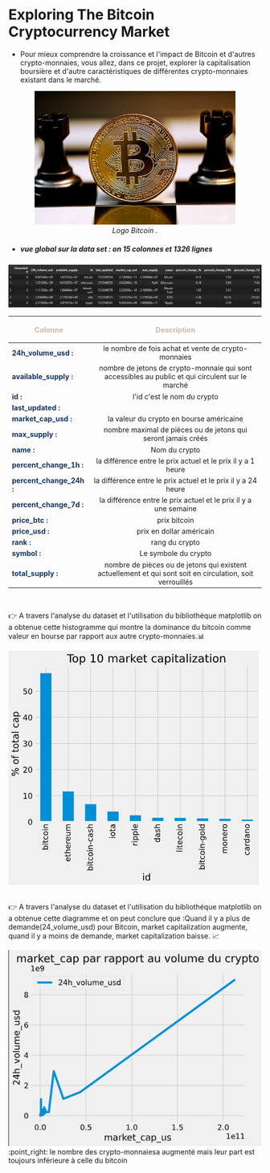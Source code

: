 # Exploring The Bitcoin Cryptocurrency Market

- Pour mieux comprendre la croissance et l'impact de Bitcoin et d'autres crypto-monnaies, vous allez, dans ce projet, explorer la capitalisation boursière et d'autre caractéristiques de différentes crypto-monnaies existant dans le marché.

<p><center><img src="./images/bitcoin.jpg" width="400px"> <br> 
<em>Logo Bitcoin .</em></center></p>

- ##### vue global sur la data set : on 15 colonnes et 1326 lignes
<img src="./images/dataset2.png">

| <p style="color:#D0B8A8">Colonne</p>                        |                                 <p style="color:#D0B8A8"> Description</p>                                 |
| ----------------------------------------------------------- | :-------------------------------------------------------------------------------------------------------: |
| <strong style="color:#153462">24h_volume_usd :</strong>     |                            le nombre de fois achat et vente de crypto-monnaies                            |
| <strong style="color:#153462">available_supply :</strong>   |     nombre de jetons de crypto-monnaie qui sont accessibles au public et qui circulent sur le marché      |
| <strong style="color:#153462">id :</strong>                 |                                        l'id c'est le nom du crypto                                        |
| <strong style="color:#153462">last_updated :</strong>       |                                                                                                           |
| <strong style="color:#153462">market_cap_usd :</strong>     |                                 la valeur du crypto en bourse américaine                                  |
| <strong style="color:#153462">max_supply :</strong>         |                       nombre maximal de pièces ou de jetons qui seront jamais créés                       |
| <strong style="color:#153462">name :</strong>               |                                               Nom du crypto                                               |
| <strong style="color:#153462">percent_change_1h :</strong>  |                       la différence entre le prix actuel et le prix il y a 1 heure                        |
| <strong style="color:#153462">percent_change_24h :</strong> |                       la différence entre le prix actuel et le prix il y a 24 heure                       |
| <strong style="color:#153462">percent_change_7d :</strong>  |                     la différence entre le prix actuel et le prix il y a une semaine                      |
| <strong style="color:#153462">price_btc :</strong>          |                                               prix bitcoin                                                |
| <strong style="color:#153462">price_usd :</strong>          |                                         prix en dollar américain                                          |
| <strong style="color:#153462">rank :</strong>               |                                              rang du crypto                                               |
| <strong style="color:#153462">symbol :</strong>             |                                           Le symbole du crypto                                            |
| <strong style="color:#153462">total_supply :</strong>       | nombre de pièces ou de jetons qui existent actuellement et qui sont soit en circulation, soit verrouillés |

<br>

:point_right: A travers l'analyse du dataset et l'utilisation du bibliothéque matplotlib on a obtenue cette histogramme qui montre la dominance du bitcoin comme valeur en bourse par rapport aux autre crypto-monnaies.:bar_chart:

<img src="./images/histogramme.png"> <br> <br>

:point_right: A travers l'analyse du dataset et l'utilisation du bibliothéque matplotlib on a obtenue cette diagramme et on peut conclure que :Quand il y a plus de demande(24_volume_usd) pour Bitcoin, market capitalization augmente, quand il y a moins de demande, market capitalization baisse. :chart_with_upwards_trend:

<img src="./images/line.png">
:point_right: le nombre des crypto-monnaiesa augmenté mais leur part est toujours inférieure à celle du bitcoin
